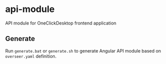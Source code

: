 # api-module

API module for OneClickDesktop frontend application

## Generate

Run `generate.bat` or `generate.sh` to generate Angular API module based on `overseer.yaml` definition.
